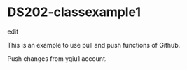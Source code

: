 # DS202-classexample1

edit

This is an example to use pull and push functions of Github.

Push changes from yqiu1 account.
